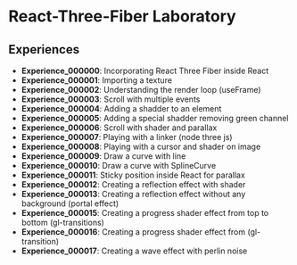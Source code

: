 # React-Three-Fiber Laboratory

## Experiences

* **Experience_000000**: Incorporating React Three Fiber inside React
* **Experience_000001**: Importing a texture
* **Experience_000002**: Understanding the render loop (useFrame)
* **Experience_000003**: Scroll with multiple events
* **Experience_000004**: Adding a shadder to an element
* **Experience_000005**: Adding a special shadder removing green channel
* **Experience_000006**: Scroll with shader and parallax
* **Experience_000007**: Playing with a linker (node three js)
* **Experience_000008**: Playing with a cursor and shader on image
* **Experience_000009**: Draw a curve with line
* **Experience_000010**: Draw a curve with SplineCurve
* **Experience_000011**: Sticky position inside React for parallax
* **Experience_000012**: Creating a reflection effect with shader
* **Experience_000013**: Creating a reflection effect without any background (portal effect)
* **Experience_000015**: Creating a progress shader effect from top to bottom (gl-transitions)
* **Experience_000016**: Creating a progress shader effect from (gl-transition)
* **Experience_000017**: Creating a wave effect with perlin noise
